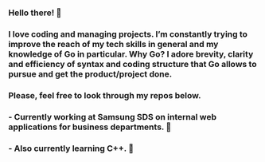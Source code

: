 ### Hello there! 👋

### I love coding and managing projects. I’m constantly trying to improve the reach of my tech skills in general and my knowledge of Go in particular. Why Go? I adore brevity, clarity and efficiency of syntax and coding structure that Go allows to pursue and get the product/project done.

### Please, feel free to look through my repos below.

### - Currently working at Samsung SDS on internal web applications for business departments. 🔭
### - Also currently learning C++. 🌱

<!--
**gregsavvy/gregsavvy** is a ✨ _special_ ✨ repository because its `README.md` (this file) appears on your GitHub profile.

Here are some ideas to get you started:

- 🔭 I’m currently working on ...
- 🌱 I’m currently learning ...
- 👯 I’m looking to collaborate on ...
- 🤔 I’m looking for help with ...
- 💬 Ask me about ...
- 📫 How to reach me: ...
- 😄 Pronouns: ...
- ⚡ Fun fact: ...
-->
